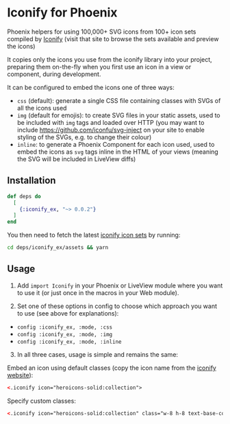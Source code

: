 # Iconify for Phoenix

Phoenix helpers for using 100,000+ SVG icons from 100+ icon sets compiled by [Iconify](https://icon-sets.iconify.design) (visit that site to browse the sets available and preview the icons)

It copies only the icons you use from the iconify library into your project, preparing them on-the-fly when you first use an icon in a view or component, during development.

It can be configured to embed the icons one of three ways:
- `css` (default): generate a single CSS file containing classes with SVGs of all the icons used 
- `img` (default for emojis): to create SVG files in your static assets, used to be included with `img` tags and loaded over HTTP (you may want to include https://github.com/iconfu/svg-inject on your site to enable styling of the SVGs, e.g. to change their colour)
- `inline`: to generate a Phoenix Component for each icon used, used to embed the icons as `svg` tags inline in the HTML of your views (meaning the SVG will be included in LiveView diffs)

## Installation

```elixir
def deps do
  [
    {:iconify_ex, "~> 0.0.2"}
  ]
end
```

You then need to fetch the latest [iconify icon sets](https://github.com/iconify/icon-sets) by running:
```bash
cd deps/iconify_ex/assets && yarn
```

## Usage

1. Add `import Iconify` in your Phoenix or LiveView module where you want to use it (or just once in the macros in your Web module).

2. Set one of these options in config to choose which approach you want to use (see above for explanations):
- `config :iconify_ex, :mode, :css` 
- `config :iconify_ex, :mode, :img` 
- `config :iconify_ex, :mode, :inline` 

3. In all three cases, usage is simple and remains the same:

Embed an icon using default classes (copy the icon name from the [iconify website](https://icon-sets.iconify.design)):
```html
<.iconify icon="heroicons-solid:collection">
```

Specify custom classes:
```html
<.iconify icon="heroicons-solid:collection" class="w-8 h-8 text-base-content" /> 
```
